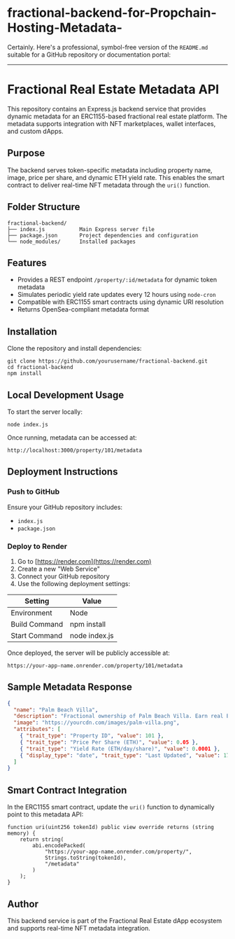 # fractional-backend-for-Propchain-Hosting-Metadata-

Certainly. Here's a professional, symbol-free version of the `README.md` suitable for a GitHub repository or documentation portal:

---

# Fractional Real Estate Metadata API

This repository contains an Express.js backend service that provides dynamic metadata for an ERC1155-based fractional real estate platform. The metadata supports integration with NFT marketplaces, wallet interfaces, and custom dApps.

## Purpose

The backend serves token-specific metadata including property name, image, price per share, and dynamic ETH yield rate. This enables the smart contract to deliver real-time NFT metadata through the `uri()` function.

## Folder Structure

```
fractional-backend/
├── index.js           Main Express server file
├── package.json       Project dependencies and configuration
└── node_modules/      Installed packages
```

## Features

* Provides a REST endpoint `/property/:id/metadata` for dynamic token metadata
* Simulates periodic yield rate updates every 12 hours using `node-cron`
* Compatible with ERC1155 smart contracts using dynamic URI resolution
* Returns OpenSea-compliant metadata format

## Installation

Clone the repository and install dependencies:

```
git clone https://github.com/yourusername/fractional-backend.git
cd fractional-backend
npm install
```

## Local Development Usage

To start the server locally:

```
node index.js
```

Once running, metadata can be accessed at:

```
http://localhost:3000/property/101/metadata
```

## Deployment Instructions

### Push to GitHub

Ensure your GitHub repository includes:

* `index.js`
* `package.json`

### Deploy to Render

1. Go to [https://render.com](https://render.com)
2. Create a new "Web Service"
3. Connect your GitHub repository
4. Use the following deployment settings:

| Setting       | Value         |
| ------------- | ------------- |
| Environment   | Node          |
| Build Command | npm install   |
| Start Command | node index.js |

Once deployed, the server will be publicly accessible at:

```
https://your-app-name.onrender.com/property/101/metadata
```

## Sample Metadata Response

```json
{
  "name": "Palm Beach Villa",
  "description": "Fractional ownership of Palm Beach Villa. Earn real ETH yield.",
  "image": "https://yourcdn.com/images/palm-villa.png",
  "attributes": [
    { "trait_type": "Property ID", "value": 101 },
    { "trait_type": "Price Per Share (ETH)", "value": 0.05 },
    { "trait_type": "Yield Rate (ETH/day/share)", "value": 0.0001 },
    { "display_type": "date", "trait_type": "Last Updated", "value": 1720812345 }
  ]
}
```

## Smart Contract Integration

In the ERC1155 smart contract, update the `uri()` function to dynamically point to this metadata API:

```solidity
function uri(uint256 tokenId) public view override returns (string memory) {
    return string(
        abi.encodePacked(
            "https://your-app-name.onrender.com/property/",
            Strings.toString(tokenId),
            "/metadata"
        )
    );
}
```

## Author

This backend service is part of the Fractional Real Estate dApp ecosystem and supports real-time NFT metadata integration.


